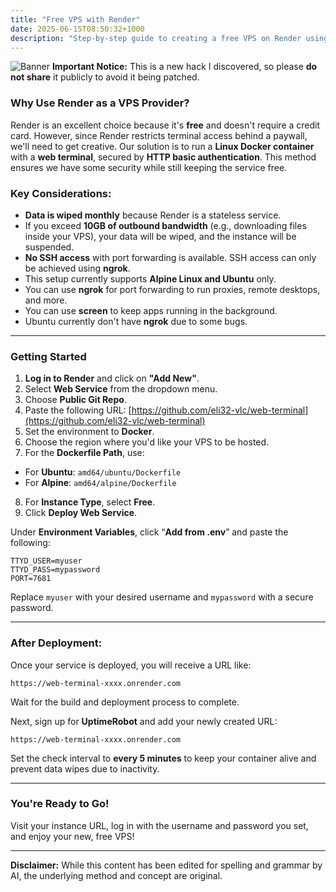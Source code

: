 ```yaml
---
title: "Free VPS with Render"
date: 2025-06-15T08:50:32+1000
description: "Step-by-step guide to creating a free VPS on Render using Docker and a web terminal."
---
```


![Banner](https://files.catbox.moe/r8gz9i.png)
**Important Notice:**
This is a new hack I discovered, so please **do not share** it publicly to avoid it being patched.

### Why Use Render as a VPS Provider?

Render is an excellent choice because it's **free** and doesn't require a credit card. However, since Render restricts terminal access behind a paywall, we'll need to get creative. Our solution is to run a **Linux Docker container** with a **web terminal**, secured by **HTTP basic authentication**. This method ensures we have some security while still keeping the service free.

### Key Considerations:

- **Data is wiped monthly** because Render is a stateless service.
- If you exceed **10GB of outbound bandwidth** (e.g., downloading files inside your VPS), your data will be wiped, and the instance will be suspended.
- **No SSH access** with port forwarding is available. SSH access can only be achieved using **ngrok**.
- This setup currently supports **Alpine Linux **and** Ubuntu** only.
- You can use **ngrok** for port forwarding to run proxies, remote desktops, and more.
- You can use **screen** to keep apps running in the background.
- Ubuntu currently don't have **ngrok** due to some bugs.

---

### Getting Started

1. **Log in to Render** and click on **"Add New"**.
2. Select **Web Service** from the dropdown menu.
3. Choose **Public Git Repo**.
4. Paste the following URL: [https://github.com/eli32-vlc/web-terminal](https://github.com/eli32-vlc/web-terminal)
5. Set the environment to **Docker**.
6. Choose the region where you'd like your VPS to be hosted.
7. For the **Dockerfile Path**, use:
- For **Ubuntu**: `amd64/ubuntu/Dockerfile`
- For **Alpine**: `amd64/alpine/Dockerfile`

8. For **Instance Type**, select **Free**.
9. Click **Deploy Web Service**.

Under **Environment Variables**, click “**Add from .env**” and paste the following:

    TTYD_USER=myuser
    TTYD_PASS=mypassword
    PORT=7681


Replace `myuser` with your desired username and `mypassword` with a secure password.

---

### After Deployment:

Once your service is deployed, you will receive a URL like:

    https://web-terminal-xxxx.onrender.com


Wait for the build and deployment process to complete.

Next, sign up for **UptimeRobot** and add your newly created URL:

    https://web-terminal-xxxx.onrender.com


Set the check interval to **every 5 minutes** to keep your container alive and prevent data wipes due to inactivity.

---

### You're Ready to Go!

Visit your instance URL, log in with the username and password you set, and enjoy your new, free VPS!

---

**Disclaimer:** While this content has been edited for spelling and grammar by AI, the underlying method and concept are original.
